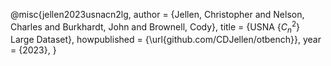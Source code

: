 @misc{jellen2023usnacn2lg,
    author = {Jellen, Christopher and Nelson, Charles and Burkhardt, John and Brownell, Cody},
    title = {USNA {$C_n^2$} Large Dataset},
    howpublished = {\url{github.com/CDJellen/otbench}},
    year = {2023},
}
